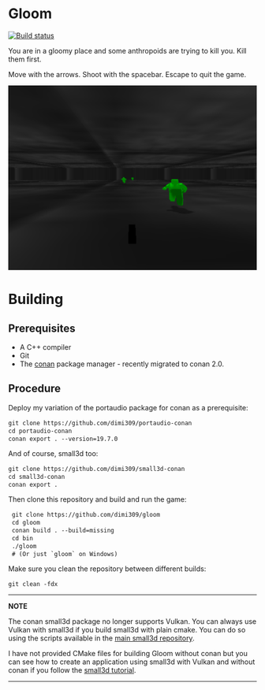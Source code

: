 Gloom
=====

[![Build status](https://ci.appveyor.com/api/projects/status/79ttme5r1i3m217q?svg=true)](https://ci.appveyor.com/project/dimi309/gloom)

You are in a gloomy place and some anthropoids are trying to kill you.
Kill them first.

Move with the arrows. Shoot with the spacebar. Escape to quit the game.

![screenshot](screenshot.png)

# Building

## Prerequisites

- A C++ compiler
- Git
- The [conan](https://conan.io) package manager - recently migrated to conan 2.0.
	
## Procedure


Deploy my variation of the portaudio package for conan as a prerequisite:

	git clone https://github.com/dimi309/portaudio-conan
	cd portaudio-conan
	conan export . --version=19.7.0

And of course, small3d too:

	git clone https://github.com/dimi309/small3d-conan
	cd small3d-conan
	conan export .

Then clone this repository and build and run the game:

     git clone https://github.com/dimi309/gloom
     cd gloom
     conan build . --build=missing
     cd bin
     ./gloom
     # (Or just `gloom` on Windows)
	 
Make sure you clean the repository between different builds:

	git clean -fdx

---
**NOTE**

The conan small3d package no longer supports Vulkan. You can always 
use Vulkan with small3d if you build small3d with plain cmake. You
can do so using the scripts available in the [main small3d repository](https://github.com/dimi309/small3d).

I have not provided CMake files for building Gloom without conan
but you can see how to create an application using small3d with 
Vulkan and without conan if you follow the [small3d tutorial](https://www.gamedev.net/tutorials/programming/engines-and-middleware/small3d-tutorial-r5655/).

---
